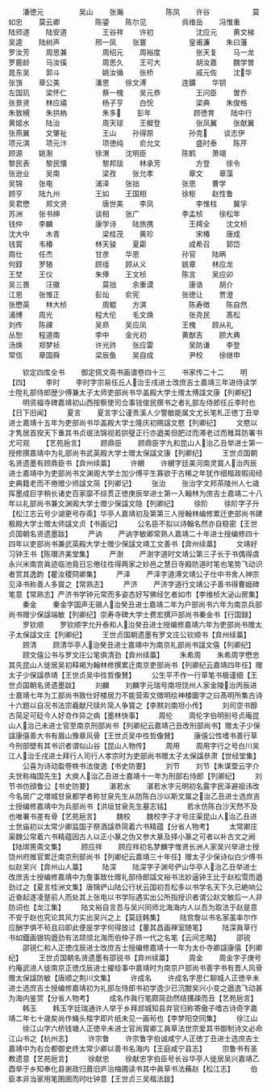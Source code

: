 <!-- { "loadSidebar": true } -->
　　潘徳元　　　　　吴山
　　张瀚　　　　　　陈凤
　　许谷　　　　　　莫如忠
　　莫云卿　　　　　陈鎏
　　陈尔见　　　　　呉维岳
　　冯惟重　　　　　陆师道
　　陆安道　　　　　王谷祥
　　许初　　　　　　沈应元
　　黄文梯　　　　　吴逵
　　陆树声　　　　　邢一凤
　　张寰　　　　　　皇甫濂
　　朱曰藩　　　　　罗汝芳
　　周思兼　　　　　周绍元
　　周裕度　　　　　张天复
　　马一龙　　　　　罗鹿龄
　　马汝徯　　　　　周思久
　　王可大　　　　　胡汝嘉
　　魏学曽　　　　　晁东吴
　　郭斗　　　　　　姚汝循
　　张桥　　　　　　戚元佐
　　沈华　　　　　张嵿
　　章公美　　　　　潘恩
　　徐文溥　　　　　连鑛
　　华钥　　　　　　左国玑
　　梁怀仁　　　　　蔡一槐
　　吴元恭　　　　　王问臣
　　曽乔　　　　　　张景贤
　　林应禧　　　　　杨子亨
　　白恱　　　　　　梁典
　　朱俊格　　　　　朱致槻
　　朱拱枘　　　　　朱多
　　彭年　　　　　　顾徳育
　　陆中行　　　　　黄姬水
　　陆治　　　　　　周天球
　　王穉登　　　　　张凤翼
　　张献翼　　　　　张燕翼
　　文肇祉　　　　　王山
　　孙得原　　　　　孙克
　　谈志伊　　　　　项元淇
　　项元汴　　　　　项徳纯
　　俞允文　　　　　盛时泰
　　陈芹　　　　　　顾源
　　姚淛　　　　　　徐渭
　　沈明臣　　　　　陈鹤
　　萧翊　　　　　　黎民表
　　黎民懐　　　　　黎邦琰
　　林承芳　　　　　方登
　　徐令　　　　　　张逊业
　　吴南　　　　　　梁孜
　　张允孝　　　　　章文
　　章藻　　　　　　吴锦
　　张电　　　　　　浦泽
　　张拙　　　　　　张思
　　曹学　　　　　　顾亨
　　陆九州　　　　　王如
　　王国相　　　　　徐枢
　　赵性鲁　　　　　吴君懋
　　郑文贤　　　　　唐世美
　　李凤　　　　　　李惟柱
　　冀孚　　　　　　苏洲
　　张书绅　　　　　谈相
　　张广　　　　　　李孟桢
　　徐松年　　　　　钱仲
　　李麟　　　　　　康学诗
　　陆旅携　　　　　王樗全
　　沈文桢　　　　　沈大中
　　木青　　　　　　梁桂茂
　　黄珍　　　　　　宋椿
　　唐成　　　　　　钱寳
　　韦椿　　　　　　林天骏
　　夏霦　　　　　　成希召
　　郭岱　　　　　　周仕
　　任杰　　　　　　甘彦
　　华恩　　　　　　孙官
　　陆昞　　　　　　何錞
　　罗辂　　　　　　顾瑶
　　顾从义　　　　　姚章
　　林应龙　　　　　王埜
　　王仪　　　　　　朱俸
　　王文桢　　　　　陈言
　　吴应卯　　　　　吴三畏
　　汪徽　　　　　　莫拙
　　余重谟　　　　　康诰
　　胡介　　　　　　江恩
　　张惟正　　　　　彭灿
　　俞宪　　　　　　张徳让
　　贾澄　　　　　　张懋英
　　林大桢　　　　　周鲲
　　方淇　　　　　　陈寿徴
　　陈自然　　　　　浦博
　　周光　　　　　　程大伦
　　毛文焕　　　　　张尧民
　　髙松　　　　　　刘传
　　陈祼　　　　　　吴昻
　　吴应凤　　　　　王槐
　　顾从礼　　　　　丛恕
　　程道南　　　　　李中
　　金光初　　　　　黄猷吉
　　顾大典　　　　　汤焕
　　郑梦祯　　　　　许光祚
　　张应雷　　　　　吴防谦
　　李登　　　　　　常信
　　章国舜　　　　　梁辰鱼
　　吴自成　　　　　尹校
　　徐继申

　　钦定四库全书
　　御定佩文斋书画谱卷四十三
　　书家传二十二
　　明【四】
　　李时
　　李时字宗易任丘人治壬戌进士改庶吉士嘉靖三年进侍读学士陞礼部侍郎歴少傅兼太子太师吏部尚书华盖殿大学士赠太傅諡文康【列卿纪】
　　明资福寺碑嘉靖初山西按察使司佥事钱俊民撰书之者礼部左侍郎任丘李时也【日下旧闻】
　　夏言
　　夏言字公谨贵溪人少警敏能属文尤长笔札正徳丁丑举进士嘉靖十五年为吏部尚书华盖殿大学士隆庆初赐諡文愍【列卿纪】
　　文愍以才隽居首揆天下重其书贞珉法锦视若拱璧正行亦遒美但肥过而滞老过而稚耳防署书尤可观
　　【艺苑巵言】
　　顾鼎臣
　　顾鼎臣字九和昆山人治乙丑举进士第一授修撰嘉靖中为礼部尚书武英殿大学士赠太保諡文康【列卿纪】
　　王世贞国朝名贤遗墨有顾鼎臣书【弇州续藁】
　　许纉
　　许纉字廷美河南灵寳人治丙辰进士嘉靖中为吏部尚书文渊阁大学士加少傅平生寡欲于古稀之年犹作细楷政暇阅经史典籍老而不倦赠少师諡文简【列卿记】
　　张治
　　张治字文邦茶陵州人七歳挥墨成巨字稍长诸史百家靡不综贯正徳庚辰举进士第一入翰林为庶吉士嘉靖二十八年以礼部尚书兼文渊阁大学士赠少保諡文隐【列卿纪】
　　徐阶
　　徐阶字子升【松江志云号少湖更号存斋】华亭人嘉靖初及第第三人授翰林编修累迁吏部尚书建极殿大学士赠太师諡文贞【书画记】
　　公名臣不拟以诗翰名然亦自稳密【王世贞国朝名贤遗墨跋】
　　严讷
　　严讷字敏卿常熟人嘉靖二十年进士授编修四十四年以吏部尚书兼武英殿大学士赠少保諡文靖工文善书【弇州续藁】
　　文靖好习钟王书【陈瓉济美堂集】
　　严澍
　　严澍字道时文靖公第三子长于书偶得虞永兴米南宫眞迹临池竟日忘倦往徃得两家之妙邑之慧日寺殿防道时笔也笔势飞动识者赏其逸韵【瞿汝稷冏卿集】
　　严泽
　　严泽字道溥文靖公子仕中书舍人神宗见泽书称善人多寳之【常熟志】
　　严济
　　严济字道行文靖公子善书得曹娥碑笔意【常熟志】严济书学钟元常而多姿态好写佛经乞者如市【李维桢大泌山房集】
　　秦金
　　秦金字国声无锡人治癸丑进士嘉靖二年为户部尚书六年为南京兵部尚书赠少保諡端敏【列卿纪】崇寿寺碑大学士费宏撰戸部尚书秦金书【行国録】
　　罗钦顺
　　罗钦顺字允升泰和人治癸丑进士授编修嘉靖六年为吏部尚书赠太子太保諡文庄【列卿纪】
　　王世贞国朝遗墨有罗文庄公钦顺书【弇州续藁】
　　顾清
　　顾清华亭人治癸丑进士嘉靖中为南京礼部尚书諡文僖【列卿纪】
　　顾文僖公书与罗文庄公笔俱清劲【弇州续藁】
　　朱希周
　　朱希周字懋忠其先昆山人徙居吴初释褐为翰林修撰累迁南京吏部尚书【列卿纪云嘉靖四年任】赠太子少保諡恭靖【王世贞吴中徃哲像賛】
　　公生平不作一行草笔书极谨细【王世贞国朝名贤遗墨跋】
　　刘麟
　　刘麟字元瑞号南坦饶州人家金陵治丙辰进士嘉靖七年为工部尚书致仕好楼居力不能营索文徴明绘神楼圗字之曰髙明所集古诗十六题以自况书法宗羲献尺牍片简人争寳之【李黙刘南坦小传】
　　刘司空书醇古简足可砭今人好竒作异之病【墨林快事】
　　周伦
　　周伦字伯明别号贞庵昆山人治己未进士官至南京刑部尚书【列卿纪云嘉靖己丑改刑部尚书】赠太子少保諡康僖善大书有眉山豫章风骨【王世贞吴中徃哲像賛】
　　康僖公性嗜书善行草今刑部壁有其书识者谓似山谷【昆山人物传】
　　周用
　　周用字行之号白川吴江人治壬戌进士拜行人司行人孝宗时为吏部尚书赠太子太保諡恭肃【世经堂集】
　　公喜为诗动盈卷帙书法俊逸【书史防要】
　　刘节
　　刘节【朱谋垔云字介夫世称梅国先生】大庾人治乙丑进士嘉靖十一年为刑部右侍郎【列卿纪】
　　刘节书仿顔鲁公【书史防要】
　　湛若水
　　湛若水字元明初名露字民泽避祖讳改今名居广之増城甘泉都学者称甘泉先生从防陈白沙以斯文属之治乙丑进士选庶吉士授编修嘉靖中为兵部尚书【洪垣甘泉先生墓志铭】
　　若水仿陈白沙天然不及也唯署书差有骨【艺苑巵言】
　　魏校
　　魏校字子才号庄渠昆山人治乙丑进士世庙初以太常少卿监国子祭酒諡恭简着六书精蕴【分省人物考】
　　太常卿庄渠魏公常着六书精蕴因古人以正小篆之伪又参大篆及择小篆之可者以补古文之阙【陆垹篑斋文集】
　　顾应祥
　　顾应祥初名梦麟字惟贤长洲人家吴兴举进士授饶州府推官累迁南京刑部尚书【列卿纪云嘉靖三十年任】赠太子少保诗似白少傅书似赵吴兴【弇州山人藁】
　　陆深
　　陆深字子渊号俨山华亭人治乙丑举进士改庶吉士授编修嘉靖中为詹事致仕赠礼部侍郎諡文裕书法妙逼钟王比于赵松雪而遒劲过之【夏言桂洲文集】唐锦俨山陆公行状云国初吾松多以书学名天下久已絶响公近奋起遂凌蹵前人而处其上张电以书学际遇实出公所指授识者谓公赵文敏后一人非防词也【龙江集】
　　陆文裕自言吾与吴兴同师北海海内人以吾为取法于赵是意不安于赵也究论其风力实出吴兴之上【莫廷韩集】
　　陆宫詹以书名家虽率尔作应酬字俱不茍且曰即此便是学字何得放过【董其昌画禅室随笔】
　　陆深眞草行书如鐡画银钩遒劲有法颉颃北海而伯仲子昻一代之名笔【云间志略】
　　邵锐
　　邵锐仁和人正徳戊辰进士改庶吉士授编修嘉靖十一年为太仆寺卿諡康僖【列卿纪】
　　王世贞国朝名贤遗墨有邵锐书【弇州续藁】
　　周金
　　周金字子庚号约庵武进人徙南京正徳戊辰进士擢给事中嘉靖时为南京户部尚书善字书有晋人风骨赠太保諡防敏【唐顺之荆川文集】
　　许成名
　　许成名字思仁聊城人正徳辛未进士选庶吉士授编修嘉靖初为礼部左侍郎书初学逸少已沉酣吴兴小变之遒逸飞动甚为海内鉴赏【分省人物考】
　　成名作眞行笔颇简劲然结搆疎而丑【艺苑巵言】
　　韩玉
　　韩玉字廷瑞通许人举于乡拜郯城知县弃官归称寄傲子嗜古诗奇字嘉靖二年七十歳矣尚作蝇头楷字即片纸未见一画茍也【李梦阳空同集】
　　徐江山
　　徐江山字六桥钱塘人正徳辛未进士官尚寳卿工眞草法世宗爱其书御制诗文必命江山书之【杭州志】
　　许宗鲁
　　许宗鲁字伯诚咸宁人正徳丁丑进士选庶吉士嘉靖中为右佥都御史终太常少卿以善书名海内【王庭咸宁县志】
　　宗鲁书有圣教遗意【艺苑巵言】
　　徐献忠
　　徐献忠字伯臣号长谷华亭人徙居吴兴嘉靖乙酉举于乡知奉化县谢政归葺旧庐治梅圃读书其中眞草书法蘓赵【松江志】
　　伯臣本非当家用笔圉圉而时吐钟意【王世贞三吴楷法跋】

